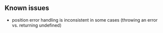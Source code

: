 ## Known issues

* position error handling is inconsistent in some cases (throwing an error vs. returning undefined)